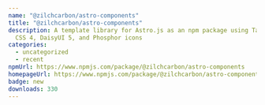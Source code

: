 ```yaml
---
name: "@zilchcarbon/astro-components"
title: "@zilchcarbon/astro-components"
description: A template library for Astro.js as an npm package using Tailwind
  CSS 4, DaisyUI 5, and Phosphor icons
categories:
  - uncategorized
  - recent
npmUrl: https://www.npmjs.com/package/@zilchcarbon/astro-components
homepageUrl: https://www.npmjs.com/package/@zilchcarbon/astro-components
badge: new
downloads: 330
---
```

